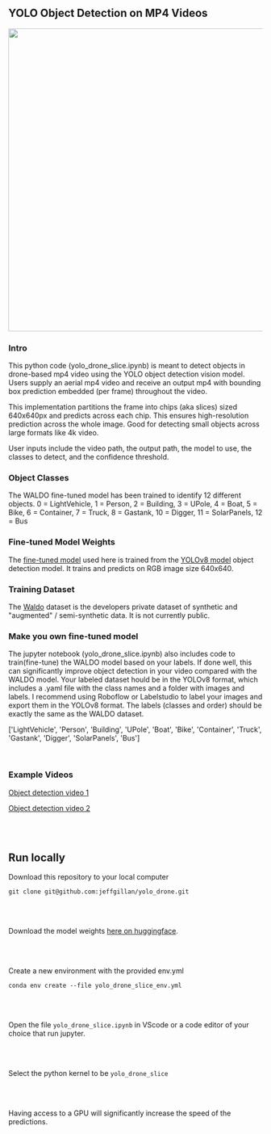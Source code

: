 ## YOLO Object Detection on MP4 Videos

<img src="/hiker_identify.gif" width=600>

### Intro
This python code (yolo_drone_slice.ipynb) is meant to detect objects in drone-based mp4 video using the YOLO object detection vision model. Users supply an aerial mp4 video and receive an output mp4 with bounding box prediction embedded (per frame) throughout the video. 

This implementation partitions the frame into chips (aka slices) sized 640x640px and predicts across each chip. This ensures high-resolution prediction across the whole image. Good for detecting small objects across large formats like 4k video. 

User inputs include the video path, the output path, the model to use, the classes to detect, and the confidence threshold.

### Object Classes
The WALDO fine-tuned model has been trained to identify 12 different objects. 0 = LightVehicle, 1 = Person, 2 = Building, 3 = UPole, 4 = Boat, 5 = Bike, 6 = Container, 7 = Truck, 8 = Gastank, 10 = Digger, 11 = SolarPanels, 12 = Bus


### Fine-tuned Model Weights
The [fine-tuned model](https://huggingface.co/StephanST/WALDO30/resolve/main/WALDO30_yolov8m_640x640.pt?download=true) used here is trained from the [YOLOv8 model](https://yolov8.com/) object detection model. It trains and predicts on RGB image size 640x640.  

### Training Dataset
The [Waldo](https://huggingface.co/StephanST/WALDO30) dataset is the developers private dataset of synthetic and "augmented" / semi-synthetic data. It is not currently public.

### Make you own fine-tuned model 
The jupyter notebook (yolo_drone_slice.ipynb) also includes code to train(fine-tune) the WALDO model based on your labels. If done well, this can significantly improve object detection in your video compared with the WALDO model. Your labeled dataset hould be in the YOLOv8 format, which includes a .yaml file with the class names and a folder with images and labels. I recommend using Roboflow or Labelstudio to label your images and export them in the YOLOv8 format. The labels (classes and order) should be exactly the same as the WALDO dataset.

['LightVehicle', 'Person', 'Building', 'UPole', 'Boat', 'Bike', 'Container', 'Truck', 'Gastank', 'Digger', 'SolarPanels', 'Bus']

<br>

### Example Videos
[Object detection video 1](https://www.youtube.com/watch?v=n8oDldsIjlM)

[Object detection video 2](https://www.youtube.com/watch?v=BwU3mIttQ7Q)

<br>
<br>

## Run locally

Download this repository to your local computer

`git clone git@github.com:jeffgillan/yolo_drone.git`

<br>
<br>

Download the model weights [here on huggingface](https://huggingface.co/StephanST/WALDO30/resolve/main/WALDO30_yolov8m_640x640.pt?download=true).

<br>
<br>

Create a new environment with the provided env.yml

`conda env create --file yolo_drone_slice_env.yml`


<br>
<br>

Open the file `yolo_drone_slice.ipynb` in VScode or a code editor of your choice that run jupyter.

<br>
<br>

Select the python kernel to be `yolo_drone_slice`

<br>
<br>

Having access to a GPU will significantly increase the speed of the predictions.

